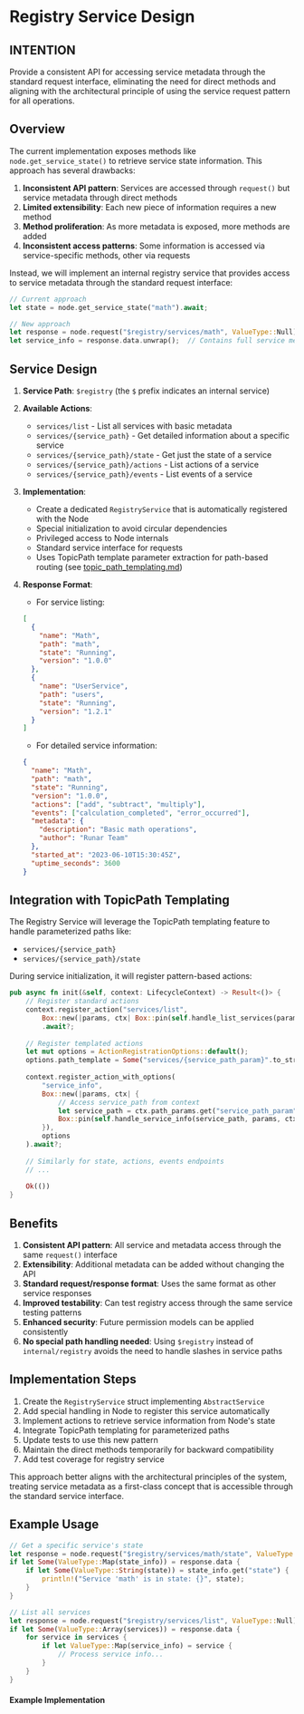 # Registry Service Design

## INTENTION
Provide a consistent API for accessing service metadata through the standard request interface, eliminating the need for direct methods and aligning with the architectural principle of using the service request pattern for all operations.

## Overview

The current implementation exposes methods like `node.get_service_state()` to retrieve service state information. This approach has several drawbacks:

1. **Inconsistent API pattern**: Services are accessed through `request()` but service metadata through direct methods
2. **Limited extensibility**: Each new piece of information requires a new method 
3. **Method proliferation**: As more metadata is exposed, more methods are added
4. **Inconsistent access patterns**: Some information is accessed via service-specific methods, other via requests

Instead, we will implement an internal registry service that provides access to service metadata through the standard request interface:

```rust
// Current approach
let state = node.get_service_state("math").await;

// New approach
let response = node.request("$registry/services/math", ValueType::Null).await?;
let service_info = response.data.unwrap();  // Contains full service metadata including state
```

## Service Design

1. **Service Path**: `$registry` (the `$` prefix indicates an internal service)

2. **Available Actions**:
   - `services/list` - List all services with basic metadata
   - `services/{service_path}` - Get detailed information about a specific service
   - `services/{service_path}/state` - Get just the state of a service
   - `services/{service_path}/actions` - List actions of a service
   - `services/{service_path}/events` - List events of a service

3. **Implementation**:
   - Create a dedicated `RegistryService` that is automatically registered with the Node
   - Special initialization to avoid circular dependencies
   - Privileged access to Node internals
   - Standard service interface for requests
   - Uses TopicPath template parameter extraction for path-based routing (see [topic_path_templating.md](./topic_path_templating.md))

4. **Response Format**:
   - For service listing:
   ```json
   [
     {
       "name": "Math",
       "path": "math",
       "state": "Running",
       "version": "1.0.0"
     },
     {
       "name": "UserService",
       "path": "users",
       "state": "Running",
       "version": "1.2.1"
     }
   ]
   ```
   
   - For detailed service information:
   ```json
   {
     "name": "Math",
     "path": "math",
     "state": "Running",
     "version": "1.0.0",
     "actions": ["add", "subtract", "multiply"],
     "events": ["calculation_completed", "error_occurred"],
     "metadata": {
       "description": "Basic math operations",
       "author": "Runar Team"
     },
     "started_at": "2023-06-10T15:30:45Z",
     "uptime_seconds": 3600
   }
   ```

## Integration with TopicPath Templating

The Registry Service will leverage the TopicPath templating feature to handle parameterized paths like:
- `services/{service_path}` 
- `services/{service_path}/state`

During service initialization, it will register pattern-based actions:

```rust
pub async fn init(&self, context: LifecycleContext) -> Result<()> {
    // Register standard actions
    context.register_action("services/list", 
        Box::new(|params, ctx| Box::pin(self.handle_list_services(params, ctx))))
        .await?;
    
    // Register templated actions
    let mut options = ActionRegistrationOptions::default();
    options.path_template = Some("services/{service_path_param}".to_string());
    
    context.register_action_with_options(
        "service_info",
        Box::new(|params, ctx| {
            // Access service_path from context
            let service_path = ctx.path_params.get("service_path_param").unwrap_or_default();
            Box::pin(self.handle_service_info(service_path, params, ctx))
        }),
        options
    ).await?;
    
    // Similarly for state, actions, events endpoints
    // ...
    
    Ok(())
}
```

## Benefits

1. **Consistent API pattern**: All service and metadata access through the same `request()` interface
2. **Extensibility**: Additional metadata can be added without changing the API
3. **Standard request/response format**: Uses the same format as other service responses
4. **Improved testability**: Can test registry access through the same service testing patterns
5. **Enhanced security**: Future permission models can be applied consistently
6. **No special path handling needed**: Using `$registry` instead of `internal/registry` avoids the need to handle slashes in service paths

## Implementation Steps

1. Create the `RegistryService` struct implementing `AbstractService`
2. Add special handling in Node to register this service automatically
3. Implement actions to retrieve service information from Node's state
4. Integrate TopicPath templating for parameterized paths
5. Update tests to use this new pattern
6. Maintain the direct methods temporarily for backward compatibility 
7. Add test coverage for registry service

This approach better aligns with the architectural principles of the system, treating service metadata as a first-class concept that is accessible through the standard service interface.

## Example Usage

```rust
// Get a specific service's state
let response = node.request("$registry/services/math/state", ValueType::Null).await?;
if let Some(ValueType::Map(state_info)) = response.data {
    if let Some(ValueType::String(state)) = state_info.get("state") {
        println!("Service 'math' is in state: {}", state);
    }
}

// List all services
let response = node.request("$registry/services/list", ValueType::Null).await?;
if let Some(ValueType::Array(services)) = response.data {
    for service in services {
        if let ValueType::Map(service_info) = service {
            // Process service info...
        }
    }
}
```

#### Example Implementation
 